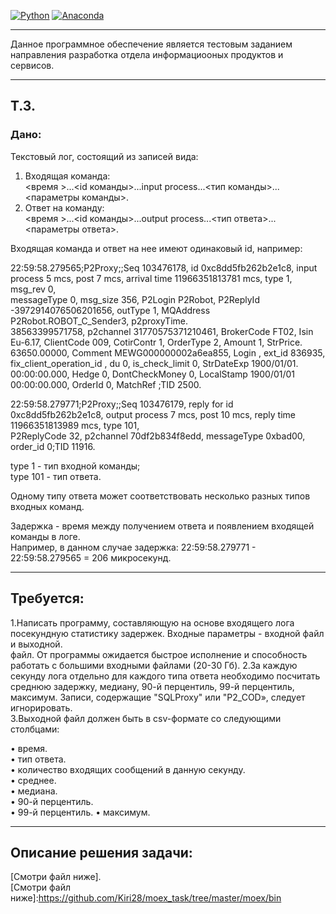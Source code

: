 [![Python](https://img.shields.io/badge/python-3.6.5-blue.svg)](https://www.python.org/)
[![Anaconda](https://img.shields.io/badge/Anaconda-3.0-green.svg)](https://www.anaconda.com/distribution/)
____________
Данное программное обеспечение является тестовым заданием направления разработка отдела информациооных продуктов и сервисов.
_____________
## Т.З.  
### Дано:  
Текстовый лог, состоящий из записей вида:  
1) Входящая команда:   
<время >...<id команды>...input process...<тип команды>...<параметры команды>.  
2) Ответ на команду:   
<время >...<id команды>...output process...<тип ответа>...<параметры ответа>.  
  
Входящая команда и ответ на нее имеют одинаковый id, например:   
   
22:59:58.279565;P2Proxy;;Seq 103476178, id 0xc8dd5fb262b2e1c8, input process 5 mcs, post 7 mcs, arrival time 11966351813781 mcs, type 1, msg_rev 0,  
messageType 0, msg_size 356, P2Login P2Robot, P2ReplyId -3972914076506201656, outType 1, MQAddress P2Robot.ROBOT_C_Sender3, p2proxyTime.  
38563399571758, p2channel 31770575371210461, BrokerCode FT02, Isin Eu-6.17, ClientCode 009, CotirContr 1, OrderType 2, Amount 1, StrPrice.  
63650.00000, Comment MEWG000000002a6ea855, Login , ext_id 836935, fix_client_operation_id , du 0, is_check_limit 0, StrDateExp 1900/01/01.  
00:00:00.000, Hedge 0, DontCheckMoney 0, LocalStamp 1900/01/01 00:00:00.000, OrderId 0, MatchRef ;TID 2500.  

22:59:58.279771;P2Proxy;;Seq 103476179, reply for id 0xc8dd5fb262b2e1c8, output process 7 mcs, post 10 mcs, reply time 11966351813989 mcs, type 101,   
P2ReplyCode 32, p2channel 70df2b834f8edd, messageType 0xbad00, order_id 0;TID 11916.   

type 1 - тип входной команды;   
type 101 - тип ответа.   

Одному типу ответа может соответствовать несколько разных типов входных команд.  

Задержка - время между получением ответа и появлением входящей команды в логе.  
Например, в данном случае задержка: 22:59:58.279771 - 22:59:58.279565 = 206 микросекунд.  
________
## Требуется:
1.Написать программу, составляющую на основе входящего лога посекундную статистику задержек. Входные параметры - входной файл и выходной.  
файл. От программы ожидается быстрое исполнение и способность работать с большими входными файлами (20-30 Гб).
2.За каждую секунду лога отдельно для каждого типа ответа необходимо посчитать среднюю задержку, медиану, 90-й перцентиль, 99-й перцентиль,
максимум. Записи, содержащие "SQLProxy" или "P2_COD», следует игнорировать.   
3.Выходной файл должен быть в csv-формате со следующими столбцами:   

• время.  
• тип ответа.  
• количество входящих сообщений в данную секунду.  
• среднее.  
• медиана.  
• 90-й перцентиль.  
• 99-й перцентиль. 
• максимум.   
_____________ 
 ## Описание решения задачи:  
 [Смотри файл ниже].  
 [Смотри файл ниже]:https://github.com/Kiri28/moex_task/tree/master/moex/bin
